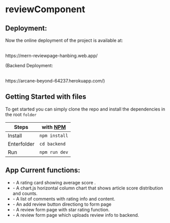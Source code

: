 # reviewComponent


<h2>Deployment: </h2>
<p>Now the online deployment of the project is available at: <p><br>
https://mern-reviewpage-hanbing.web.app/

<p>(Backend Deployment:  <p><br>
https://arcane-beyond-64237.herokuapp.com/)


<h2>Getting Started with files</h2>

To get started you can simply clone the repo and install the dependencies in the root `folder`

| Steps   | with [NPM](https://www.npmjs.com/) |
| ------- | ---------------------------------- |
| Install | `npm install`                      |
| Enterfolder | `cd backend`                   |
| Run     | `npm run dev`                      |


<h2>App Current functions:</h2>
<ul>
<li>- A rating card showing average score .</li>
<li>- A chart.js horizontal column chart that shows article score distribution and counts.</li>
<li>- A list of comments with rating info and content.</li>
<li>- An add review button directiong to form page</li>
<li>- A review form page with star rating function. </li>
<li>- A review form page which uploads review info to backend.</li>

</ul>
